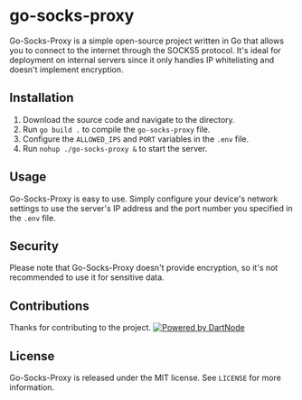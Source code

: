# go-socks-proxy
Go-Socks-Proxy is a simple open-source project written in Go that allows you to connect to the internet through the SOCKS5 protocol. It's ideal for deployment on internal servers since it only handles IP whitelisting and doesn't implement encryption.

## Installation
1. Download the source code and navigate to the directory.
2. Run `go build .` to compile the `go-socks-proxy` file.
3. Configure the `ALLOWED_IPS` and `PORT` variables in the `.env` file.
4. Run `nohup ./go-socks-proxy &` to start the server.

## Usage
Go-Socks-Proxy is easy to use. Simply configure your device's network settings to use the server's IP address and the port number you specified in the `.env` file.

## Security
Please note that Go-Socks-Proxy doesn't provide encryption, so it's not recommended to use it for sensitive data.

## Contributions
Thanks for contributing to the project.
[![Powered by DartNode](https://dartnode.com/branding/DN-Open-Source-sm.png)](https://dartnode.com "Powered by DartNode - Free VPS for Open Source")

## License
Go-Socks-Proxy is released under the MIT license. See `LICENSE` for more information.
